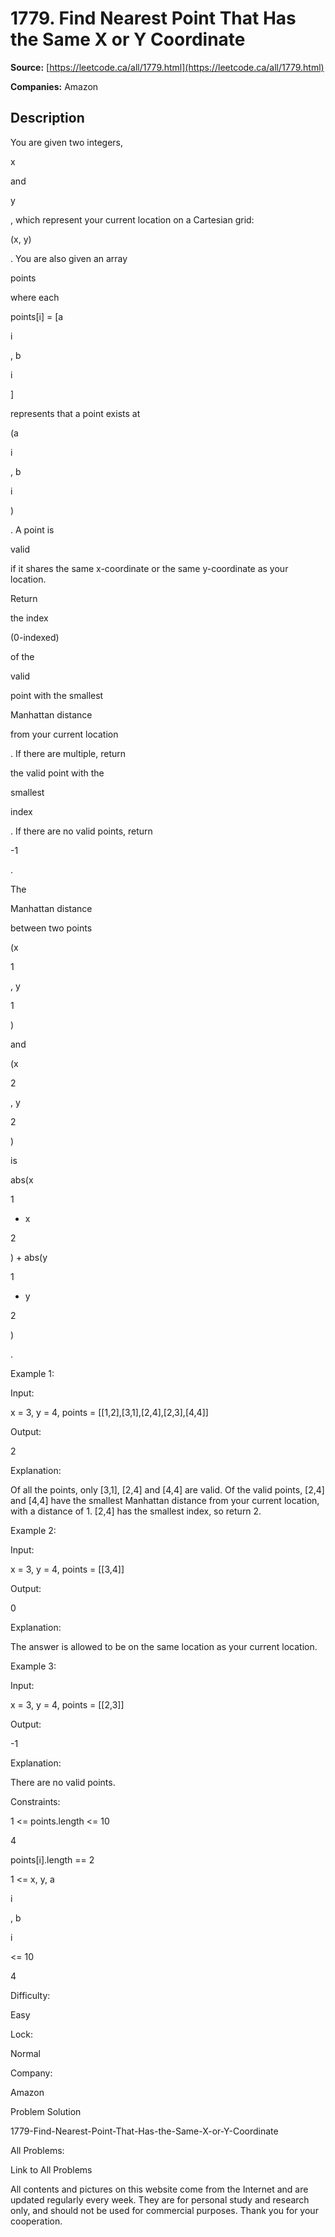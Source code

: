 # 1779. Find Nearest Point That Has the Same X or Y Coordinate

**Source:** [https://leetcode.ca/all/1779.html](https://leetcode.ca/all/1779.html)

**Companies:** Amazon

## Description

You are given two integers,

x

and

y

, which represent your current location on a Cartesian grid:

(x, y)

. You are also given an array

points

where each

points[i] = [a

i

, b

i

]

represents that a point exists at

(a

i

, b

i

)

. A point is

valid

if it shares the same x-coordinate or the same y-coordinate as your location.

Return

the index

(0-indexed)

of the

valid

point with the smallest

Manhattan distance

from your current location

. If there are multiple, return

the valid point with the

smallest

index

. If there are no valid points, return

-1

.

The

Manhattan distance

between two points

(x

1

, y

1

)

and

(x

2

, y

2

)

is

abs(x

1

- x

2

) + abs(y

1

- y

2

)

.

Example 1:

Input:

x = 3, y = 4, points = [[1,2],[3,1],[2,4],[2,3],[4,4]]

Output:

2

Explanation:

Of all the points, only [3,1], [2,4] and [4,4] are valid. Of the valid points, [2,4] and [4,4] have the smallest Manhattan distance from your current location, with a distance of 1. [2,4] has the smallest index, so return 2.

Example 2:

Input:

x = 3, y = 4, points = [[3,4]]

Output:

0

Explanation:

The answer is allowed to be on the same location as your current location.

Example 3:

Input:

x = 3, y = 4, points = [[2,3]]

Output:

-1

Explanation:

There are no valid points.

Constraints:

1 <= points.length <= 10

4

points[i].length == 2

1 <= x, y, a

i

, b

i

<= 10

4

Difficulty:

Easy

Lock:

Normal

Company:

Amazon

Problem Solution

1779-Find-Nearest-Point-That-Has-the-Same-X-or-Y-Coordinate

All Problems:

Link to All Problems

All contents and pictures on this website come from the Internet and are updated regularly every week. They are for personal study and research only, and should not be used for commercial purposes. Thank you for your cooperation.

